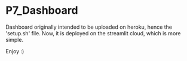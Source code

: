 # P7_Dashboard

Dashboard originally intended to be uploaded on heroku, hence the 'setup.sh' file.
Now, it is deployed on the streamlit cloud, which is more simple.

Enjoy :)
